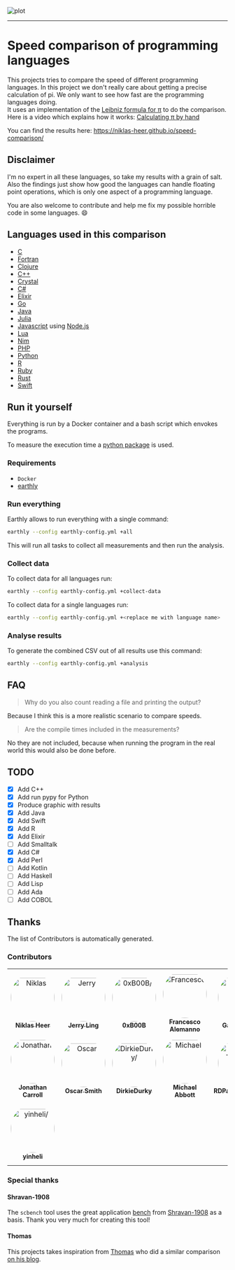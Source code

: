 ![plot](https://niklas-heer.github.io/speed-comparison/assets/latest/combined_results.png "Speed comparison of programming languages")

---

# Speed comparison of programming languages

This projects tries to compare the speed of different programming languages.
In this project we don't really care about getting a precise calculation of pi. We only want to see how fast are the programming languages doing. <br />
It uses an implementation of the [Leibniz formula for π](https://en.wikipedia.org/wiki/Leibniz_formula_for_%CF%80) to do the comparison. <br />
Here is a video which explains how it works: [Calculating π by hand](https://www.youtube.com/watch?v=HrRMnzANHHs)

You can find the results here: https://niklas-heer.github.io/speed-comparison/

## Disclaimer

I'm no expert in all these languages, so take my results with a grain of salt.<br>
Also the findings just show how good the languages can handle floating point operations, which is only one aspect of a programming language.

You are also welcome to contribute and help me fix my possible horrible code in some languages. :smile:

## Languages used in this comparison

- [C](https://en.wikipedia.org/wiki/C_(programming_language))
- [Fortran](https://en.wikipedia.org/wiki/Fortran)
- [Clojure](https://en.wikipedia.org/wiki/Clojure)
- [C++](https://en.wikipedia.org/wiki/C%2B%2B)
- [Crystal](https://en.wikipedia.org/wiki/Crystal_(programming_language))
- [C#](https://de.wikipedia.org/wiki/C-Sharp)
- [Elixir](https://en.wikipedia.org/wiki/Elixir_(programming_language))
- [Go](https://en.wikipedia.org/wiki/Go_(programming_language))
- [Java](https://en.wikipedia.org/wiki/Java_(programming_language))
- [Julia](https://en.wikipedia.org/wiki/Julia_(programming_language))
- [Javascript](https://en.wikipedia.org/wiki/JavaScript) using [Node.js](https://en.wikipedia.org/wiki/Node.js)
- [Lua](https://en.wikipedia.org/wiki/Lua_(programming_language))
- [Nim](https://en.wikipedia.org/wiki/Nim_(programming_language))
- [PHP](https://en.wikipedia.org/wiki/PHP)
- [Python](https://en.wikipedia.org/wiki/Python_(programming_language))
- [R](https://en.wikipedia.org/wiki/R_(programming_language))
- [Ruby](https://en.wikipedia.org/wiki/Ruby_(programming_language))
- [Rust](https://en.wikipedia.org/wiki/Rust_(programming_language))
- [Swift](https://en.wikipedia.org/wiki/Swift_(programming_language))

## Run it yourself

Everything is run by a Docker container and a bash script which envokes the programs.

To measure the execution time a [python package](https://pypi.python.org/pypi/lauda/1.2.0) is used.

### Requirements
- `Docker`
- [earthly](https://earthly.dev/)

### Run everything
Earthly allows to run everything with a single command:
```bash
earthly --config earthly-config.yml +all
```
This will run all tasks to collect all measurements and then run the analysis.

### Collect data
To collect data for all languages run:
```bash
earthly --config earthly-config.yml +collect-data
```

To collect data for a single languages run:
```bash
earthly --config earthly-config.yml +<replace me with language name>
```

### Analyse results
To generate the combined CSV out of all results use this command:
```bash
earthly --config earthly-config.yml +analysis
```

## FAQ

> Why do you also count reading a file and printing the output?

Because I think this is a more realistic scenario to compare speeds.

> Are the compile times included in the measurements?

No they are not included, because when running the program in the real world this would also be done before.

## TODO
<!-- TODO: move to github tasks instead -->
- [x] Add C++
- [x] Add run pypy for Python
- [x] Produce graphic with results
- [x] Add Java
- [x] Add Swift
- [x] Add R
- [x] Add Elixir
- [ ] Add Smalltalk
- [x] Add C#
- [x] Add Perl
- [ ] Add Kotlin
- [ ] Add Haskell
- [ ] Add Lisp
- [ ] Add Ada
- [ ] Add COBOL

## Thanks
The list of Contributors is automatically generated.

### Contributors

<table>
<tr>
    <td align="center" style="word-wrap: break-word; width: 150.0; height: 150.0">
        <a href=https://github.com/niklas-heer>
            <img src=https://avatars.githubusercontent.com/u/1914063?v=4 width="100;"  style="border-radius:50%;align-items:center;justify-content:center;overflow:hidden;padding-top:10px" alt=Niklas Heer/>
            <br />
            <sub style="font-size:14px"><b>Niklas Heer</b></sub>
        </a>
    </td>
    <td align="center" style="word-wrap: break-word; width: 150.0; height: 150.0">
        <a href=https://github.com/Moelf>
            <img src=https://avatars.githubusercontent.com/u/5306213?v=4 width="100;"  style="border-radius:50%;align-items:center;justify-content:center;overflow:hidden;padding-top:10px" alt=Jerry Ling/>
            <br />
            <sub style="font-size:14px"><b>Jerry Ling</b></sub>
        </a>
    </td>
    <td align="center" style="word-wrap: break-word; width: 150.0; height: 150.0">
        <a href=https://github.com/0xB00B>
            <img src=https://avatars.githubusercontent.com/u/68330937?v=4 width="100;"  style="border-radius:50%;align-items:center;justify-content:center;overflow:hidden;padding-top:10px" alt=0xB00B/>
            <br />
            <sub style="font-size:14px"><b>0xB00B</b></sub>
        </a>
    </td>
    <td align="center" style="word-wrap: break-word; width: 150.0; height: 150.0">
        <a href=https://github.com/francescoalemanno>
            <img src=https://avatars.githubusercontent.com/u/50984334?v=4 width="100;"  style="border-radius:50%;align-items:center;justify-content:center;overflow:hidden;padding-top:10px" alt=Francesco Alemanno/>
            <br />
            <sub style="font-size:14px"><b>Francesco Alemanno</b></sub>
        </a>
    </td>
    <td align="center" style="word-wrap: break-word; width: 150.0; height: 150.0">
        <a href=https://github.com/gauteh>
            <img src=https://avatars.githubusercontent.com/u/56827?v=4 width="100;"  style="border-radius:50%;align-items:center;justify-content:center;overflow:hidden;padding-top:10px" alt=Gaute Hope/>
            <br />
            <sub style="font-size:14px"><b>Gaute Hope</b></sub>
        </a>
    </td>
    <td align="center" style="word-wrap: break-word; width: 150.0; height: 150.0">
        <a href=https://github.com/gbaraldi>
            <img src=https://avatars.githubusercontent.com/u/28694980?v=4 width="100;"  style="border-radius:50%;align-items:center;justify-content:center;overflow:hidden;padding-top:10px" alt=Gabriel Baraldi/>
            <br />
            <sub style="font-size:14px"><b>Gabriel Baraldi</b></sub>
        </a>
    </td>
</tr>
<tr>
    <td align="center" style="word-wrap: break-word; width: 150.0; height: 150.0">
        <a href=https://github.com/jonocarroll>
            <img src=https://avatars.githubusercontent.com/u/9496865?v=4 width="100;"  style="border-radius:50%;align-items:center;justify-content:center;overflow:hidden;padding-top:10px" alt=Jonathan Carroll/>
            <br />
            <sub style="font-size:14px"><b>Jonathan Carroll</b></sub>
        </a>
    </td>
    <td align="center" style="word-wrap: break-word; width: 150.0; height: 150.0">
        <a href=https://github.com/oscardssmith>
            <img src=https://avatars.githubusercontent.com/u/11729272?v=4 width="100;"  style="border-radius:50%;align-items:center;justify-content:center;overflow:hidden;padding-top:10px" alt=Oscar Smith/>
            <br />
            <sub style="font-size:14px"><b>Oscar Smith</b></sub>
        </a>
    </td>
    <td align="center" style="word-wrap: break-word; width: 150.0; height: 150.0">
        <a href=https://github.com/DirkieDurky>
            <img src=https://avatars.githubusercontent.com/u/72947540?v=4 width="100;"  style="border-radius:50%;align-items:center;justify-content:center;overflow:hidden;padding-top:10px" alt=DirkieDurky/>
            <br />
            <sub style="font-size:14px"><b>DirkieDurky</b></sub>
        </a>
    </td>
    <td align="center" style="word-wrap: break-word; width: 150.0; height: 150.0">
        <a href=https://github.com/mcabbott>
            <img src=https://avatars.githubusercontent.com/u/32575566?v=4 width="100;"  style="border-radius:50%;align-items:center;justify-content:center;overflow:hidden;padding-top:10px" alt=Michael Abbott/>
            <br />
            <sub style="font-size:14px"><b>Michael Abbott</b></sub>
        </a>
    </td>
    <td align="center" style="word-wrap: break-word; width: 150.0; height: 150.0">
        <a href=https://github.com/PatrickTheDev>
            <img src=https://avatars.githubusercontent.com/u/69093169?v=4 width="100;"  style="border-radius:50%;align-items:center;justify-content:center;overflow:hidden;padding-top:10px" alt=RDPatrickTheDev/>
            <br />
            <sub style="font-size:14px"><b>RDPatrickTheDev</b></sub>
        </a>
    </td>
    <td align="center" style="word-wrap: break-word; width: 150.0; height: 150.0">
        <a href=https://github.com/tacaswell>
            <img src=https://avatars.githubusercontent.com/u/199813?v=4 width="100;"  style="border-radius:50%;align-items:center;justify-content:center;overflow:hidden;padding-top:10px" alt=Thomas A Caswell/>
            <br />
            <sub style="font-size:14px"><b>Thomas A Caswell</b></sub>
        </a>
    </td>
</tr>
<tr>
    <td align="center" style="word-wrap: break-word; width: 150.0; height: 150.0">
        <a href=https://github.com/yinheli>
            <img src=https://avatars.githubusercontent.com/u/235094?v=4 width="100;"  style="border-radius:50%;align-items:center;justify-content:center;overflow:hidden;padding-top:10px" alt=yinheli/>
            <br />
            <sub style="font-size:14px"><b>yinheli</b></sub>
        </a>
    </td>
</tr>
</table>


### Special thanks
#### Shravan-1908
The `scbench` tool uses the great application [bench](https://github.com/Shravan-1908/bench) from [Shravan-1908](https://github.com/Shravan-1908) as a basis. Thank you very much for creating this tool!

#### Thomas
This projects takes inspiration from [Thomas](https://www.thomaschristlieb.de) who did a similar comparison [on his blog](https://www.thomaschristlieb.de/performance-vergleich-zwischen-verschiedenen-programmiersprachen-und-systemen/).
